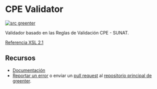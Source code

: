 # CPE Validator

[![src greenter](https://greenter.dev/img/greenter_badge.svg)](https://github.com/thegreenter/greenter)
  
Validador basado en las Reglas de Validación CPE - SUNAT.

[Referencia XSL 2.1](https://cpe.sunat.gob.pe/node/88#item-3)

## Recursos
- [Documentación](https://greenter.dev/)
- [Reportar un error](https://github.com/thegreenter/greenter/issues) o enviar un [pull request](https://github.com/thegreenter/greenter/pulls) al [repositorio principal de greenter](https://github.com/thegreenter/greenter).
